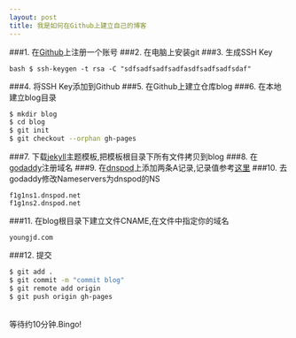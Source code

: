 ```yaml
---
layout: post
title: 我是如何在Github上建立自己的博客
---
```


###1. 在<a href="https://github.com">Github</a>上注册一个账号
###2. 在电脑上安装git
###3. 生成SSH Key

`bash
$ ssh-keygen -t rsa -C "sdfsadfsadfsadfasdfsadfsadfsdaf"
`

###4. 将SSH Key添加到Github
###5. 在Github上建立仓库blog
###6. 在本地建立blog目录

```bash
$ mkdir blog
$ cd blog
$ git init
$ git checkout --orphan gh-pages
```
  
###7. 下载<a href="http://jekyllthemes.org/">jekyll</a>主题模板,把模板根目录下所有文件拷贝到blog
###8. 在<a href="http://www.godaddy.com/">godaddy</a>注册域名
###9. 在<a href="https://www.dnspod.cn/">dnspod</a>上添加两条A记录,记录值参考<a href="https://help.github.com/articles/my-custom-domain-isn-t-working">这里</a>
###10. 去godaddy修改Nameservers为dnspod的NS

```	
f1g1ns1.dnspod.net
f1g1ns2.dnspod.net
```

###11. 在blog根目录下建立文件CNAME,在文件中指定你的域名

`
youngjd.com
`

###12. 提交 

```bash
$ git add .
$ git commit -m "commit blog"
$ git remote add origin
$ git push origin gh-pages
```
    
<br/>等待约10分钟.Bingo!

